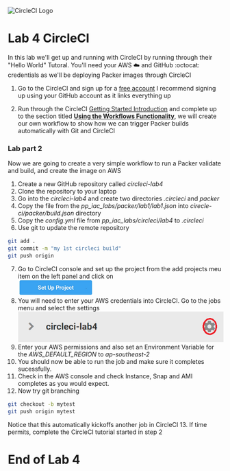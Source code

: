 ![CircleCI Logo](https://res-5.cloudinary.com/crunchbase-production/image/upload/c_lpad,h_256,w_256,f_auto,q_auto:eco/kwaxnksiclrrzxan1qqu)
# Lab 4 CircleCI

In this lab we'll get up and running with CircleCI by running through their "Hello World" Tutoral.
You'll need your AWS :cloud: and GitHub :octocat: credentials as we'll be deploying Packer images through CircleCI

1. Go to the CircleCI and sign up for a [free account](https://circleci.com/signup/)
I recommend signing up using your GitHub account as it links everything up

2. Run through the CircleCI [Getting Started Introduction](https://circleci.com/docs/2.0/getting-started) and complete up to the section titled [**Using the Workflows Functionality**](https://circleci.com/docs/2.0/getting-started/#using-the-workflows-functionality), we will create our own workflow to show how we can trigger Packer builds automatically with Git and CircleCI


### Lab part 2
Now we are going to create a very simple workflow to run a Packer validate and build, and create the image on AWS

1. Create a new GitHub repository called *circleci-lab4*
2. Clone the repository to your laptop
3. Go into the *circleci-lab4* and create two directories *.circleci* and *packer*
4. Copy the file from the *pp_iac_labs/packer/lab1/lab1.json* into *cirecle-ci/packer/build.json* directory
5. Copy the *config.yml* file from *pp_iac_labs/circleci/lab4* to *.circleci*
6. Use git to update the remote repository

```bash
git add .
git commit -m "my 1st circleci build"
git push origin
```
7. Go to CircleCI console and set up the project from the add projects meu item on the left panel and click on   
 ![setup project](../../images/setup_project.PNG)  
8. You will need to enter your AWS credentials into CircleCI. Go to the jobs menu and select the settings
![lab4 settings](../../images/lab4_settings.PNG)
9. Enter your AWS permissions and also set an Environment Variable for the *AWS_DEFAULT_REGION* to *ap-southeast-2*
10. You should now be able to run the job and make sure it completes sucessfully.
11. Check in the AWS console and check Instance, Snap and AMI completes as you would expect.
12. Now try git branching
```bash
git checkout -b mytest
git push origin mytest
```
Notice that this automatically kickoffs another job in CircleCI
13. If time permits, complete the CircleCI tutorial started in step 2
# End of Lab 4
